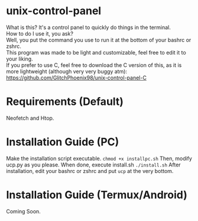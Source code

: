 # unix-control-panel
What is this? It's a control panel to quickly do things in the terminal.<br>
How to do I use it, you ask?<br>
Well, you put the command you use to run it at the bottom of your bashrc or zshrc.<br>
This program was made to be light and customizable, feel free to edit it to your liking.<br>
If you prefer to use C, feel free to download the C version of this, as it is more lightweight (although very very buggy atm): <br>
https://github.com/GlitchPhoenix98/unix-control-panel-C
# Requirements (Default)
Neofetch and Htop.
# Installation Guide (PC)
Make the installation script executable.
```chmod +x installpc.sh```
Then, modify ucp.py as you please. When done, execute install.sh
```./install.sh```
After installation, edit your bashrc or zshrc and put ```ucp``` at the very bottom.
# Installation Guide (Termux/Android)
Coming Soon.
